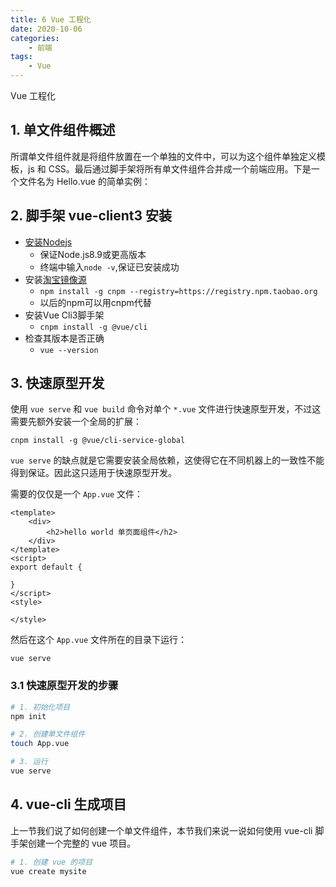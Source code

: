 ```yaml
---
title: 6 Vue 工程化
date: 2020-10-06
categories:
    - 前端
tags:
	- Vue
---
```

Vue 工程化
<!-- more -->

## 1. 单文件组件概述
所谓单文件组件就是将组件放置在一个单独的文件中，可以为这个组件单独定义模板，js 和 CSS。最后通过脚手架将所有单文件组件合并成一个前端应用。下是一个文件名为 Hello.vue 的简单实例：


## 2. 脚手架 vue-client3 安装

- [安装Nodejs](https://nodejs.org/en/download/)
  - 保证Node.js8.9或更高版本
  - 终端中输入`node -v`,保证已安装成功
- 安装[淘宝镜像源](http://npm.taobao.org/)
  - `npm install -g cnpm --registry=https://registry.npm.taobao.org`
  - 以后的npm可以用cnpm代替
- 安装Vue Cli3脚手架
  - `cnpm install -g @vue/cli`
- 检查其版本是否正确
  - `vue --version`

## 3. 快速原型开发
使用 `vue serve` 和 `vue build` 命令对单个 `*.vue` 文件进行快速原型开发，不过这需要先额外安装一个全局的扩展：

```
cnpm install -g @vue/cli-service-global
```

`vue serve` 的缺点就是它需要安装全局依赖，这使得它在不同机器上的一致性不能得到保证。因此这只适用于快速原型开发。

需要的仅仅是一个 `App.vue` 文件：

```vue
<template>
    <div>
        <h2>hello world 单页面组件</h2>
    </div>
</template>
<script>
export default {
    
}
</script>
<style>
    
</style>
```

然后在这个 `App.vue` 文件所在的目录下运行：

```
vue serve
```
### 3.1 快速原型开发的步骤

```bash
# 1. 初始化项目
npm init

# 2. 创建单文件组件
touch App.vue

# 3. 运行 
vue serve
```

## 4. vue-cli 生成项目
上一节我们说了如何创建一个单文件组件，本节我们来说一说如何使用 vue-cli 脚手架创建一个完整的 vue 项目。

```bash
# 1. 创建 vue 的项目
vue create mysite


```
